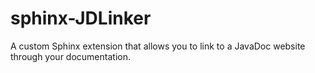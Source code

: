 # sphinx-JDLinker

A custom Sphinx extension that allows you to link to a JavaDoc website through your documentation.
